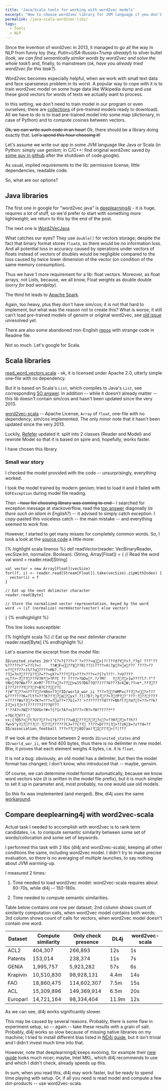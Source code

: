 ```yaml
---
title: 'Java/Scala tools for working with word2vec models'
excerpt: "How to choose word2vec library for JVM language if you don't want to learn new models, but need to read already learned vectors and compute similarity."
permalink: /java-scala-word2vec-libs/
tags:
  - Tools
  - NLP
---
```


Since the invention of word2vec in 2013,
it managed to go all the way in NLP from funny toy (_hey, Putin+USA-Russia=Trump already!_)
to silver bullet (_look, we can find semantically similar words by word2vec and solve the whole task!_)
 and, finally, to mainstream (_ok, have you already tried word2vec for this task?_).

Word2vec becomes especially helpful,
when we work with small text data and face sparseness problem in its worst.
A popular way to cope with it is to train word2vec model on some huge data like Wikipedia dump
and use these good vectors for words of texts we actually want to process.

In this setting, we don't need to train model in our program or even ourselves;
there are [collections](https://github.com/3Top/word2vec-api#where-to-get-a-pretrained-models)
 of pre-trained models ready to download).
All we have to do is to load pre-trained model into some map
(dictionary, in case of Python) and to compute cosines between vectors.

~~Ok, we can write such code in an hour!~~
Ok, there should be a library doing exactly that. ~~Let's spend this hour choosing it!~~

Let's assume we write our app in some JVM language like Java or Scala
(in Python: simply use genism;
in C/C++: find original word2vec saved by [some guy in github](https://github.com/3Top/word2vec-api#where-to-get-a-pretrained-models)
after the shutdown of code.google).

As usual, implied requirements to the lib:
permissive license, little dependencies, readable code.

So, what are our options?

## Java libraries
The first one in google for "word2vec java" is [deeplearning4j](https://deeplearning4j.org) -
it is huge, requires a lot of stuff,
so we'd prefer to start with something more lightweight; we return to this by the end of the post.

The next one is [Word2VecJava](https://github.com/medallia/Word2VecJava)

What catches our eyes? They use `double[]` for vectors storage; despite the fact that binary format stores `float`s, so there would be no information loss. 
And all potential loss in accuracy caused by operations under vectors of floats instead of vectors of doubles would be negligible compared to the loss caused by twice lower dimension of the vector (on condition of the same memory consumption).

Thus we have 1 more requirement for a lib: float vectors. 
Moreover, as float arrays, not Lists, because, we all know, Float weights as double double (_sorry for bad wordplay_).

The third hit leads to [Apache Spark](http://spark.apache.org/docs/latest/ml-features.html#word2vec). 

Again, too heavy, plus they don't have sim/cos;
it is not that hard to implement, but what was the reason not to create this?
What is worse, it still can't load pre-trained models of gensim or original word2vec,
see [old issue](https://issues.apache.org/jira/browse/SPARK-9484) unresolved yet.

There are also some abandoned non-English [repos](https://github.com/NLPchina/Word2VEC_java)
with strange code in Readme file.

Not so much. Let's google for Scala.

## Scala libraries
[read_word_vectors.scala](https://github.com/awhogue/word2vec-scala/blob/master/read_word_vectors.scala) -
ok, it is licensed under Apache 2.0, utterly simple one-file with no dependency.

But it is based on Scala's `List`, which compiles to Java's `List`, see corresponding [SO answer](http://stackoverflow.com/questions/2712877/difference-between-array-and-list-in-scala).
In addition -- while it doesn't already matter -- this lib doesn't contain sim/cos and hasn't been updated since the very 2013.

[word2vec-scala](https://github.com/trananh/word2vec-scala) -- Apache License, `Array` of `float`, one-file with no dependency; sim/cos implemented.
The only minor note that it hasn't been updated since the very 2013.

Luckily, [Refefer](https://github.com/Refefer) updated it:
split into 2 classes (Reader and Model)
and rewrote Model so that it is based on spire and, hopefully, works faster.

I have chosen this library.

### Small war story

I checked the model provided with the code -- unsurprisingly, everything worked.

I took the model trained by modern genism;
tried to load it and it failed with `EOFException` during model file reading.

Then ~~- hour for choosing library was coming to end -~~ I searched for exception message at stackoverflow,
read the [top answer](http://stackoverflow.com/questions/18451232/eofexception-how-to-handle) diagonally (_is there such an idiom in English?_) --
it advised to simply catch exception.
I copy-pasted this voiceless catch -- the main mistake -- and everything seemed to work fine.

However, I started to get many misses for completely common words.
So, I took a look at the [source code](https://github.com/Refefer/word2vec-scala/blob/b75b33201a1b073d5e47b6b48837ede905a9e301/src/main/scala/word2vec/Reader.scala#L98) a little more:

{% highlight scala linenos %}
def readVector(reader: VecBinaryReader, vecSize:Int, normalize: Boolean): (String, Array[Float]) = {
     // Read the word
    val word = reader.read[String]

    val vector = new Array[Float](vecSize)
    for((f, i) <- reader.read[Stream[Float]].take(vecSize).zipWithIndex) {
      vector(i) = f
    }

    // Eat up the next delimiter character
    reader.read[Byte]

    // Store the normalized vector representation, keyed by the word
    word -> (if (normalize) normVector(vector) else vector)
}
{% endhighlight %}

This line looks susceptible:

{% highlight scala %}
// Eat up the next delimiter character
reader.read[Byte]
{% endhighlight %}

Let's examine the excerpt from the model file:

```
ID/united_states 2dr?`C?>?{???>?`?>???>o>[?!???d?Y?>?,??q? ???"??%?????>?"=??l?=!	??#F=??$??8|??J(????>X(?p7>v???`????>??=??????>)%??u????>Hb?.?
??=?n????1???=??>yX?>?????1>???>???><?{?s???!-?>U????
>L??>~7?????V?H*>?P?C ?? ????>?bD=*.?/?M?	???>]w????l?:?"?tÑ>?9?Wo???.K>M?'?T??>?>??>w]5?D6??Q??)???U???3>XW;??>e*,?????I???J???Y???>B?C????[
?|W^???>n?????>%Rn>???ID/world_war_ii ???>??mMP=c????>?>???&???????K=?lY?>???K????o?yx?_?l)?b?;?p???>??P??'???:???????=?????Wu???>?K?=???=?u??+??o]=??`>????????d???+Nh?l??m??=??>??k?2?<i?>?(??????J???@???
?'??4?>?WZ???OVG>?#>?{?1r?A?>s3???>?R?>?H??????*?
=?Qc?V??.
>x;[?@5?>?t?U????>1?$?7?(??=@??????c?>??H??>??h??7w>S^y??????-?????????CJ=??{??	????>D???|?>??zK3=?z??d=??ID/association_football ???>???j8Q?ao)?2???>)?|???
```

If we look at the distance between 2 words `ID/united_states` and `ID/world_war_ii`, we find 400 bytes, thus there is no delimiter in new model.
Btw, it proves that each element weighs 4 bytes, i.e. it is `float`.

It is not a bug: obviously, an old model has a delimiter, but then the model format has changed; I don't know, who introduced that -- maybe, gensim.

Of course, we can determine model format automatically, because we know word vectors size (it is written in the model file prefix),
but it is much simpler to set it up in parameter and, most probably, no one would use old models.

So this fix was implemented (and merged).
Btw, dl4j uses the same [workaround](https://github.com/deeplearning4j/deeplearning4j/blob/91a481ae8f5bcb4c9ff3463c1bba2df69d7325d2/deeplearning4j-nlp-parent/deeplearning4j-nlp/src/main/java/org/deeplearning4j/models/embeddings/loader/WordVectorSerializer.java#L114).

## Compare deeplearning4j with word2vec-scala

Actual task I needed to accomplish with word2vec is to rank term candidates, 
i.e. to compute semantic similarity between some set of words/collocation and some set of keywords.

I performed this task with 2 libs (dl4j and word2vec-scala), 
keeping all other conditions the same, including word2vec model.
I didn't try to make precise evaluation, so there is no averaging of multiple launches, to say nothing about JVM warming-up.

I measured 2 times:

1. Time needed to load word2vec model: word2vec-scala requires about 60-70s, while dl4j -- 150-180s.

2. Time needed to compute semantic similarities.

Table below contains one row per dataset; 
2nd column shows count of similarity computation calls, when word2vec model contains both words;
3rd column shows count of calls for vectors, when word2vec model doesn't contain one word.

| Dataset  | Compute similarity | Only check presence | DL4j  | word2vec-scala |
|----------|--------------------|---------------------|-------|----------------|
| ACL2     |            404,307 |             266,893 |   12s |             1s |
| Patents  |            153,014 |             238,374 |   11s |             7s |
| GENIA    |          1,995,757 |           5,923,282 |   57s |             6s |
| Krapivin |         10,510,830 |          98,928,131 |  4.4m |            14s |
| FAO      |         18,860,475 |         114,602,307 |  7.5m |            15s |
| ACL      |         15,309,896 |         149,369,914 |  6.5m |            20s |
| Europarl |         14,721,164 |          98,334,404 | 11.9m |            12s |

As we can see, dl4j works significantly slower.

This may be caused by several reasons.
Probably, there is some flaw in experiment setup, so -- again -- take these results with a grain of salt.
Probably, dl4j works so slow because of missing native libraries on my machine; 
I tried to install different blas listed in [ND4j guide](http://nd4j.org/getstarted.html),
but it isn't trivial and I didn't invest much time into that.

However, note that deeplearning4j keeps evolving, for example their [new guide](https://deeplearning4j.org/native) looks much nicer;
maybe, Intel MKL, which dl4j recommends to use and which I didn't check, already speeds up this.

In sum, when you read this, dl4j may work faster, but be ready to spend time playing with setup.
Or, if all you need is read model and compute a few dot-products -- use word2vec-scala.
